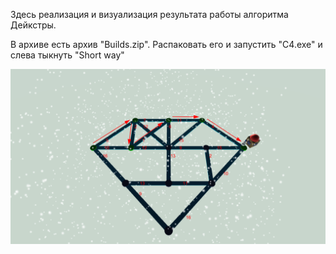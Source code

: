 Здесь реализация и визуализация результата работы алгоритма Дейкстры.

В архиве есть архив "Builds.zip". Распаковать его и запустить "C4.exe" и слева тыкнуть "Short way"

![](screen.png)
